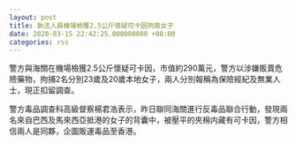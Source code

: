 ```yaml
---
layout: post
title: 執法人員機場檢獲2.5公斤懷疑可卡因拘兩女子
date: 2020-03-15 22:42:25.000000000 +08:00
categories: rss
---
```


警方與海關在機場檢獲2.5公斤懷疑可卡因，市值約290萬元，警方以涉嫌販賣危險藥物，拘捕2名分別23歲及20歲本地女子，兩人分別報稱為保險經紀及無業人士，現正扣留調查。

警方毒品調查科高級督察楊君浩表示，昨日聯同海關進行反毒品聯合行動，發現兩名來自巴西及馬來西亞抵港的女子的背囊中，被壓平的夾棉内藏有可卡因，警方相信兩人是同夥，企圖販運毒品至香港。
